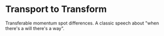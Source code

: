 # Transport to Transform

Transferable momentum spot differences.
A classic speech about "when there's a will there's a way".